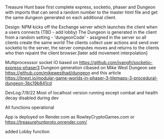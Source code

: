 Treasure Hunt base
first complete express, socketio, phaser and Dungeon with imports that can send
a random number to the master html file and get the same dungeon generated on each additional client.

Design: NPM kicks off the Exchange server which launches the client when a users connects
(TBD - add lobby)
The Dungeon is generated in the client from a random setting - 'dungeonCode' - assigned in the server so all clients create the same world
The clients collect user actions and send over socketio to the server, the server computes moves and returns to the clients who then repaint the client browser.[later add movement interpolation]

Multiprocesssor socket IO based on https://github.com/ivangfr/socketio-express-phaser3
Dungeon generation clbased on Mike West Dungeon see https://github.com/mikewesthad/dungeon
  and this article https://itnext.io/modular-game-worlds-in-phaser-3-tilemaps-3-procedural-dungeon-3bc19b841cd

DevLog:7/9/22
Most of localhost version running except combat and health decay disabled during dev

All functions operational

App is deployed on Render.com as RowleyCryptoGames.com or https://treasurehuntproto.onrender.com/

added Lobby function


